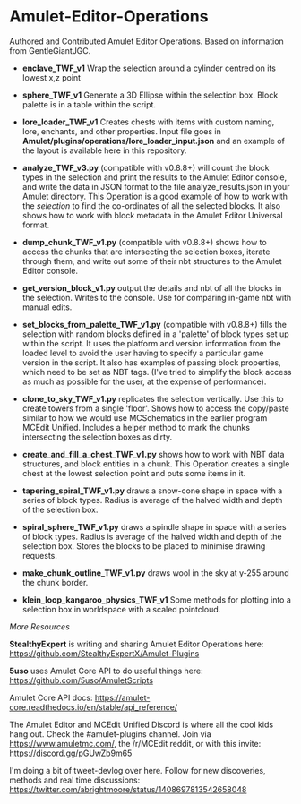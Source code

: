 # Amulet-Editor-Operations
Authored and Contributed Amulet Editor Operations. Based on information from GentleGiantJGC.

* **enclave_TWF_v1** Wrap the selection around a cylinder centred on its lowest x,z point

* **sphere_TWF_v1** Generate a 3D Ellipse within the selection box. Block palette is in a table within the script. 

* **lore_loader_TWF_v1** Creates chests with items with custom naming, lore, enchants, and other properties. Input file goes in **Amulet/plugins/operations/lore_loader_input.json** and an example of the layout is available here in this repository.

* **analyze_TWF_v3.py** (compatible with v0.8.8+) will count the block types in the selection and print the results to the Amulet Editor console, and write the data in JSON format to the file analyze_results.json in your Amulet directory. This Operation is a good example of how to work with the _selection_ to find the co-ordinates of all the selected blocks. It also shows how to work with block metadata in the Amulet Editor Universal format.

* **dump_chunk_TWF_v1.py** (compatible with v0.8.8+) shows how to access the chunks that are intersecting the selection boxes, iterate through them, and write out some of their nbt structures to the Amulet Editor console.

* **get_version_block_v1.py** output the details and nbt of all the blocks in the selection. Writes to the console. Use for comparing in-game nbt with manual edits.

* **set_blocks_from_palette_TWF_v1.py** (compatible with v0.8.8+) fills the selection with random blocks defined in a 'palette' of block types set up within the script. It uses the platform and version information from the loaded level to avoid the user having to specify a particular game version in the script. It also has examples of passing block properties, which need to be set as NBT tags. (I've tried to simplify the block access as much as possible for the user, at the expense of performance).

* **clone_to_sky_TWF_v1.py** replicates the selection vertically. Use this to create towers from a single 'floor'. Shows how to access the copy/paste similar to how we would use MCSchematics in the earlier program MCEdit Unified. Includes a helper method to mark the chunks intersecting the selection boxes as dirty.

* **create_and_fill_a_chest_TWF_v1.py** shows how to work with NBT data structures, and block entities in a chunk. This Operation creates a single chest at the lowest selection point and puts some items in it.

* **tapering_spiral_TWF_v1.py** draws a snow-cone shape in space with a series of block types. Radius is average of the halved width and depth of the selection box.

* **spiral_sphere_TWF_v1.py** draws a spindle shape in space with a series of block types. Radius is average of the halved width and depth of the selection box. Stores the blocks to be placed to minimise drawing requests.


* **make_chunk_outline_TWF_v1.py** draws wool in the sky at y-255 around the chunk border.

* **klein_loop_kangaroo_physics_TWF_v1** Some methods for plotting into a selection box in worldspace with a scaled pointcloud.




_More Resources_

**StealthyExpert** is writing and sharing Amulet Editor Operations here: https://github.com/StealthyExpertX/Amulet-Plugins

**5uso** uses Amulet Core API to do useful things here: https://github.com/5uso/AmuletScripts

Amulet Core API docs: https://amulet-core.readthedocs.io/en/stable/api_reference/

The Amulet Editor and MCEdit Unified Discord is where all the cool kids hang out. Check the #amulet-plugins channel. Join via https://www.amuletmc.com/, the /r/MCEdit reddit, or with this invite: https://discord.gg/pGUwZb9m65

I'm doing a bit of tweet-devlog over here. Follow for new discoveries, methods and real time discussions: https://twitter.com/abrightmoore/status/1408697813542658048
